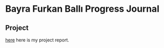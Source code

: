 # Bayra Furkan Ballı Progress Journal

## Project

[here](files/report.html) here is my project report.